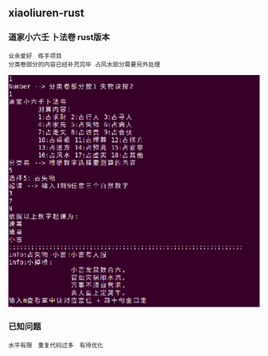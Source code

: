 ## xiaoliuren-rust

### 道家小六壬 卜法卷 rust版本


```text
业余爱好　练手项目
分类卷部分的内容已经补充完毕 占风水部分需要另外处理

```

![](https://github.com/liangzi2019/xiaoliuren-rust/blob/master/example.png)

### 已知问题 
```text
水平有限　重复代码过多　有待优化
```
